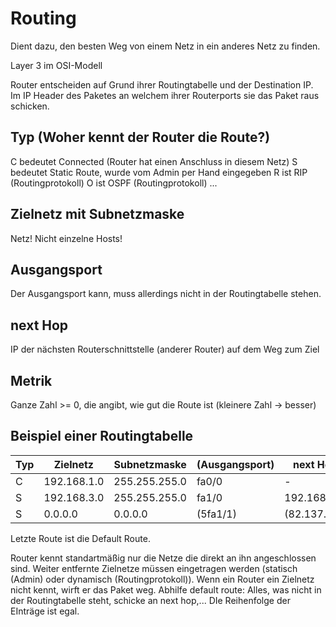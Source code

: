 # Routing

Dient dazu, den besten Weg von einem Netz in ein anderes Netz zu finden.

Layer 3 im OSI-Modell
  
Router entscheiden auf Grund ihrer Routingtabelle und der Destination IP.
Im IP Header des Paketes an welchem ihrer Routerports sie das Paket raus schicken.

## Typ (Woher kennt der Router die Route?)

C bedeutet Connected (Router hat einen Anschluss in diesem Netz)
S bedeutet Static Route, wurde vom Admin per Hand eingegeben
R ist RIP (Routingprotokoll)
O ist OSPF (Routingprotokoll)
...

## Zielnetz mit Subnetzmaske

Netz! Nicht einzelne Hosts!

## Ausgangsport

Der Ausgangsport kann, muss allerdings nicht in der Routingtabelle stehen.

## next Hop

IP der nächsten Routerschnittstelle (anderer Router) auf dem Weg zum Ziel

## Metrik

Ganze Zahl >= 0, die angibt, wie gut die Route ist (kleinere Zahl -> besser)

## Beispiel einer Routingtabelle

| Typ | Zielnetz    | Subnetzmaske  | (Ausgangsport) | next Hop     | Metrik |
| --- | ----------- | ------------- | -------------- | ------------ | ------ |
| C   | 192.168.1.0 | 255.255.255.0 | fa0/0          | -            | 0      |
| S   | 192.168.3.0 | 255.255.255.0 | fa1/0          | 192.168.2.2  | 1      |
| S   | 0.0.0.0     | 0.0.0.0       | (5fa1/1)       | (82.137.5.9) | 1      |

Letzte Route ist die Default Route.

Router kennt standartmäßig nur die Netze die direkt an ihn angeschlossen sind. Weiter entfernte Zielnetze müssen eingetragen werden (statisch  (Admin) oder dynamisch (Routingprotokoll)). Wenn ein Router ein Zielnetz nicht kennt, wirft er das Paket weg. Abhilfe default route: Alles, was nicht in der Routingtabelle steht, schicke an next hop,...
DIe Reihenfolge der EInträge ist egal.
